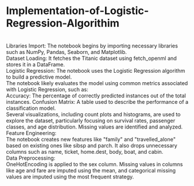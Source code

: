 # Implementation-of-Logistic-Regression-Algorithim
<br>
Libraries Import: The notebook begins by importing necessary libraries such as NumPy, Pandas, Seaborn, and Matplotlib.
<br>
Dataset Loading: It fetches the Titanic dataset using fetch_openml and stores it in a DataFrame.
<br>
Logistic Regression: The notebook uses the Logistic Regression algorithm to build a predictive model.
<br>
The notebook likely evaluates the model using common metrics associated with Logistic Regression, such as:

<br>
Accuracy: The percentage of correctly predicted instances out of the total instances.
Confusion Matrix: A table used to describe the performance of a classification model.

<br>
Several visualizations, including count plots and histograms, are used to explore the dataset, particularly focusing on survival rates, passenger classes, and age distribution.
Missing values are identified and analyzed.

<br>
Feature Engineering:
<br>
The notebook creates new features like "family" and "travelled_alone" based on existing ones like sibsp and parch.
It also drops unnecessary columns such as name, ticket, home.dest, body, boat, and cabin.

<br>
Data Preprocessing:
<br>
OneHotEncoding is applied to the sex column.
Missing values in columns like age and fare are imputed using the mean, and categorical missing values are imputed using the most frequent strategy.
